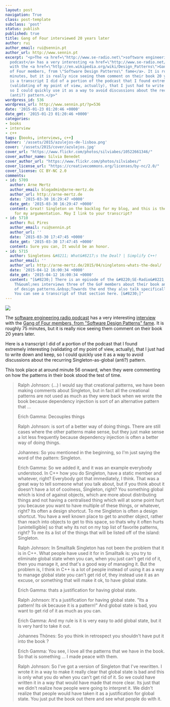 ```yaml
---
layout: post
navigation: True
class: post-template
subclass: 'post'
status: publish
published: true
title: Gang of Four interviewed 20 years later
author: rui
author_email: rui@sennin.pt
author_url: http://www.sennin.pt
excerpt: "<p>The <a href=\"http://www.se-radio.net\">software engineering radio
  podcast</a> has a very interesting <a href=\"http://www.se-radio.net/2014/11/episode-215-gang-of-four-20-years-later/\">interview</a>
  with the <a href=\"http://en.wikipedia.org/wiki/Design_Patterns\">Gang
  of Four members, from \"Software Design Patterns\" fame</a>. It is roughly 75
  minutes, but it is really nice seeing them comment on their book 20 years later.</p><p>Here
  is a transcript I did of a portion of the podcast that I found extremely&nbsp;interesting
  (validating of my point of view, actually), that I just had to write down and keep,
  so I could quickly use it as a way to avoid discussions about the recurring Singleton-as-global
  (anti?) pattern.</p>"
wordpress_id: 536
wordpress_url: http://www.sennin.pt/?p=536
date: '2015-01-23 01:20:46 +0000'
date_gmt: '2015-01-23 01:20:46 +0000'
categories:
- books
- interview
- c++
tags: [books, interviews, c++]
banner: '/assets/2015/azulejos-de-lisboa.png'
cover: '/assets/2015/cover/azulejos.jpg'
cover_url: "https://www.flickr.com/photos/silviabes/10522661346/"
cover_author_name: Silvia Benedet
cover_author_url: "https://www.flickr.com/photos/silviabes/"
cover_license_url: "https://creativecommons.org/licenses/by-nc/2.0/"
cover_license: CC BY-NC 2.0
comments:
- id: 5709
  author: Arne Mertz
  author_email: blogadmin@arne-mertz.de
  author_url: http://arne-mertz.de
  date: '2015-03-30 16:29:47 +0000'
  date_gmt: '2015-03-30 16:29:47 +0000'
  content: Great! Singleton on the backlog for my blog, and this is the missing piece
    for my argumentation. May I link to your transcript?
- id: 5710
  author: Rui Pires
  author_email: rui@sennin.pt
  author_url: ''
  date: '2015-03-30 17:47:45 +0000'
  date_gmt: '2015-03-30 17:47:45 +0000'
  content: Sure you can, It would be an honor.
- id: 5715
  author: Singletons &#8211; What&#8217;s the Deal? | Simplify C++!
  author_email: ''
  author_url: http://arne-mertz.de/2015/04/singletons-whats-the-deal/
  date: '2015-04-12 16:00:34 +0000'
  date_gmt: '2015-04-12 16:00:34 +0000'
  content: "[&#8230;] There is an episode of the &#8220;SE-Radio&#8221; Podcast&nbsp;where&nbsp;Johannes
    Th&ouml;nes interviews three of the GoF members about their book and the evolution
    of design patterns.&nbsp;Towards the end they also talk specifically about Singleton.
    You can see a transcript of that section here. [&#8230;]"
---
```


<img src="{{ site.baseurl }}/assets/2015/azulejos-de-lisboa.png">
<p>The <a href="http://www.se-radio.net">software engineering radio podcast</a> has a very interesting <a href="http://www.se-radio.net/2014/11/episode-215-gang-of-four-20-years-later/">interview</a> with the <a href="http://en.wikipedia.org/wiki/Design_Patterns">Gang of Four members, from "Software Design Patterns" fame</a>. It is roughly 75 minutes, but it is really nice seeing them comment on their book 20 years later.</p>
<p>Here is a transcript I did of a portion of the podcast that I found extremely&nbsp;interesting (validating of my point of view, actually), that I just had to write down and keep, so I could quickly use it as a way to avoid discussions about the recurring Singleton-as-global (anti?) pattern.</p>
<p><a id="more"></a><a id="more-536"></a></p>
<p>This took place at around minute 56 onward, when they were commenting on how the patterns in their book stood the test of time.</p>
<blockquote>
<p>Ralph Johnson: (...) I would say that creational patterns, we have been making comments about Singleton, but in fact all the creational patterns are not used as much as they were back when we wrote the book because dependency injection is sort of an alternative pattern that ...</p>
<p>Erich Gamma: Decouples things</p>
<p>Ralph Johnson: is sort of a better way of doing things. There are still cases where the other patterns make sense, but they just make sense a lot less frequently because dependency injection is often a better way of doing things.</p>
<p>Johannes: So you mentioned in the beginning, so I'm just saying the word of the pattern: Singleton.</p>
<p>Erich Gamma: So we added it, and it was an example everybody understood. In C++ how you do Singleton, have a static member and whatever, right? Everybody got that immediately, I think. That&nbsp;was a great way to tell someone what you talk about, but if you think about it doesn't have a lot of coolness, Singleton, right? You something global which is kind of against objects, which are more about distributing things and not having a centralised thing which will at some point hurt you because you want to have multiple of these things, or whatever, right? Its often a design shortcut. To me Singleton is often a design shortcut. You have a well known place to get to another object, rather than reach into objects to get to this space, so thats why it often hurts [unintelligible] so that why its not on my top list of favorite patterns, right? To me its a list of the things that will be listed off of the island: Singleton.</p>
<p>Ralph Johnson: In Smalltalk Singleton has not been the problem that it is in C++. What people have used it for in Smalltalk is: you try to eliminate global state when you can, when you just can't get rid of it, then you manage it, and that's a good way of managing it. But the problem is, I think in C++ is a lot of people instead of using it as a way to manage global state you can't get rid of, they instead use it as an excuse, or something that will make it ok, to have global state.</p>
<p>Erich Gamma: thats a justification for having global state.</p>
<p>Ralph Johnson: It's a justification for having global state. "Its a pattern! Its ok because it is a pattern!" And global state is bad, you want to get rid of it as much as you can.</p>
<p>Erich Gamma: And my rule is it is very easy to add global state, but it is very hard to take it out.</p>
<p>Johannes&nbsp;Th&ouml;nes: So you think in retrospect you shouldn't have put it into the book ?</p>
<p>Erich Gamma: You see, I love all the patterns that we have in the book. So that is something ... I made peace with them.</p>
<p>Ralph Johnson: So I've got a version of Singleton that I've rewritten. I wrote it in a way to make it really clear that global state is bad and this is only what you do when you can't get rid of it. So we could have written it in a way that would have made that more clear. Its just that we didn't realize how people were going to interpret it. We didn't realize that people would have taken it as a justification for global state. You just put the book out there and see what people do with it.</p>
</blockquote>
